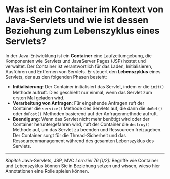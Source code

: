 # Was ist ein Container im Kontext von Java-Servlets und wie ist dessen Beziehung zum Lebenszyklus eines Servlets?

In der Java-Entwicklung ist ein **Container** eine Laufzeitumgebung, die Komponenten wie Servlets und JavaServer Pages (JSP) hostet und verwaltet. Der Container ist verantwortlich für das Laden, Initialisieren, Ausführen und Entfernen von Servlets. Er steuert den **Lebenszyklus** eines Servlets, der aus den folgenden Phasen besteht:
  - **Initialisierung**: Der Container initialisiert das Servlet, indem er die `init()` Methode aufruft. Dies geschieht nur einmal, wenn das Servlet zum ersten Mal geladen wird.
  - **Verarbeitung von Anfragen**: Für eingehende Anfragen ruft der Container die `service()` Methode des Servlets auf, die dann die `doGet()` oder `doPost()` Methoden basierend auf der Anfragenmethode aufruft.
  - **Beendigung**: Wenn das Servlet nicht mehr benötigt wird oder der Container heruntergefahren wird, ruft der Container die `destroy()` Methode auf, um das Servlet zu beenden und Ressourcen freizugeben.
Der Container sorgt für die Thread-Sicherheit und das Ressourcenmanagement während des gesamten Lebenszyklus des Servlets.

---

_Kapitel:_ Java-Servlets, JSP, MVC
_Lernziel 76 \[1/2\]:_ Begriffe wie Container und Lebenszyklus können Sie in Beziehung setzen und wissen, wieso hier Annotationen eine Rolle spielen können.
